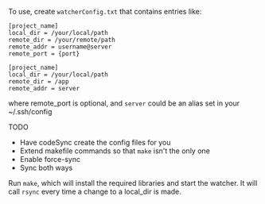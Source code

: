 To use, create `watcherConfig.txt` that contains entries like:

    [project_name]
    local_dir = /your/local/path
    remote_dir = /your/remote/path
    remote_addr = username@server
    remote_port = {port}
    
    [project_name]
    local_dir = /your/local/path
    remote_dir = /app
    remote_addr = server



where remote_port is optional, and `server` could be an alias set in your ~/.ssh/config

TODO

* Have codeSync create the config files for you
* Extend makefile commands so that `make` isn't the only one
* Enable force-sync
* Sync both ways

Run `make`, which will install the required libraries and start the watcher. It will call `rsync` every time a change to a local_dir is made.
